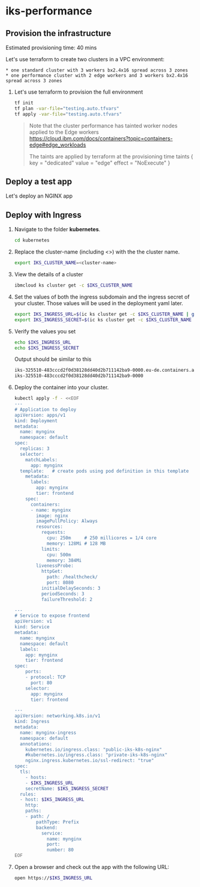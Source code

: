 # iks-performance

## Provision the infrastructure

Estimated provisioning time: 40 mins

Let's use terraform to create two clusters in a VPC environment:

    * one standard cluster with 3 workers bx2.4x16 spread across 3 zones
    * one performance cluster with 2 edge workers and 3 workers bx2.4x16 spread across 3 zones

1. Let's use terraform to provision the full environment

    ```sh
    tf init
    tf plan -var-file="testing.auto.tfvars"
    tf apply -var-file="testing.auto.tfvars"
    ```

    > Note that the cluster performance has tainted worker nodes applied to the Edge workers
    https://cloud.ibm.com/docs/containers?topic=containers-edge#edge_workloads
    >
    > The taints are applied by terraform at the
    > provisioning time
    >    taints {
    >    key    = "dedicated"
    >    value  = "edge"
    >    effect = "NoExecute"
    > }

## Deploy a test app

Let's deploy an NGINX app

## Deploy with Ingress

1. Navigate to the folder **kubernetes**.

    ```sh
    cd kubernetes
    ```

1. Replace the cluster-name (including <>) with the the cluster name.

    ```sh
    export IKS_CLUSTER_NAME=<cluster-name>
    ```

1. View the details of a cluster

    ```sh
    ibmcloud ks cluster get -c $IKS_CLUSTER_NAME
    ```

1. Set the values of both the ingress subdomain and the ingress secret of your cluster. Those values will be used in the deployment yaml later.

    ```sh
    export IKS_INGRESS_URL=$(ic ks cluster get -c $IKS_CLUSTER_NAME | grep "Ingress Subdomain" | awk '{print tolower($3)}')
    export IKS_INGRESS_SECRET=$(ic ks cluster get -c $IKS_CLUSTER_NAME | grep "Ingress Secret" | awk '{print tolower($3)}')
    ```

1. Verify the values you set

    ```sh
    echo $IKS_INGRESS_URL
    echo $IKS_INGRESS_SECRET
    ```

    Output should be similar to this

    ```txt
    iks-325510-483cccd2f0d38128dd40d2b711142ba9-0000.eu-de.containers.appdomain.cloud
    iks-325510-483cccd2f0d38128dd40d2b711142ba9-0000
    ```

1. Deploy the container into your cluster.
  
    ```sh
    kubectl apply -f - <<EOF
    ---
    # Application to deploy
    apiVersion: apps/v1
    kind: Deployment
    metadata:
      name: mynginx
      namespace: default
    spec:
      replicas: 3
      selector:
        matchLabels:
          app: mynginx
      template:   # create pods using pod definition in this template
        metadata:
          labels:
            app: mynginx
            tier: frontend
        spec:
          containers:
          - name: mynginx
            image: nginx
            imagePullPolicy: Always
            resources:
              requests:
                cpu: 250m     # 250 millicores = 1/4 core
                memory: 128Mi # 128 MB
              limits:
                cpu: 500m
                memory: 384Mi
            livenessProbe:
              httpGet:
                path: /healthcheck/
                port: 8080
              initialDelaySeconds: 3
              periodSeconds: 3
              failureThreshold: 2        

    ---
    # Service to expose frontend
    apiVersion: v1
    kind: Service
    metadata:
      name: mynginx
      namespace: default
      labels:
        app: mynginx
        tier: frontend
    spec:
        ports:
        - protocol: TCP
          port: 80
        selector:
          app: mynginx
          tier: frontend

    ---
    apiVersion: networking.k8s.io/v1
    kind: Ingress
    metadata:
      name: mynginx-ingress
      namespace: default
      annotations:
        kubernetes.io/ingress.class: "public-iks-k8s-nginx"
        #kubernetes.io/ingress.class: "private-iks-k8s-nginx"
        nginx.ingress.kubernetes.io/ssl-redirect: "true"
    spec:
      tls:
        - hosts:
        - $IKS_INGRESS_URL
        secretName: $IKS_INGRESS_SECRET
      rules:
      - host: $IKS_INGRESS_URL
        http:
        paths:
        - path: /
            pathType: Prefix
            backend:
              service:
                name: mynginx
                port:
                number: 80
    EOF
    ```

1. Open a browser and check out the app with the following URL:

    ```sh
    open https://$IKS_INGRESS_URL
    ```
